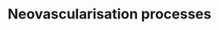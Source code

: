 ---
annotations:
- id: PW:0000476
  parent: regulatory pathway
  type: Pathway Ontology
  value: cardiovascular system homeostasis pathway
- id: CL:0000115
  parent: native cell
  type: Cell Type Ontology
  value: endothelial cell
authors:
- Carlosaxg
- Fehrhart
- DeSl
citedin:
- link: PMC8868589
- link: PMC6199857
description: Neovascularisation (aka new vessel formation) is a crucial process related
  to wound healing. It supplies oxygen and nutrients to, and carries waste from, damaged
  tissue. Angiogenesis is a subpart of Neovascularisation, being a vital process in
  growth, development and wound healing.
last-edited: 2019-10-25
ndex: bd9b07d3-8b6a-11eb-9e72-0ac135e8bacf
organisms:
- Homo sapiens
redirect_from:
- /index.php/Pathway:WP4331
- /instance/WP4331
revision: null
schema-jsonld:
- '@context': https://schema.org/
  '@id': https://wikipathways.github.io/pathways/WP4331.html
  '@type': Dataset
  creator:
    '@type': Organization
    name: WikiPathways
  description: Neovascularisation (aka new vessel formation) is a crucial process
    related to wound healing. It supplies oxygen and nutrients to, and carries waste
    from, damaged tissue. Angiogenesis is a subpart of Neovascularisation, being a
    vital process in growth, development and wound healing.
  keywords:
  - ''
  - ALK1
  - ALK5
  - Akt
  - Ang-1
  - Angiogenesis
  - Apoptosis
  - Arteriolar specification
  - CXCR4
  - Cell differentiation
  - Cell recruitment
  - DLL2
  - DLL4
  - De novo arteriogenesis
  - EPHB2
  - EPHB4
  - ERK1
  - ERK2
  - FAK
  - HIF-1alpha
  - Integrins
  - JAG1
  - JNK1
  - JNK2
  - MMP9
  - 'Matrix and '
  - Migration
  - NFKB1
  - NFKB2
  - 'NO'
  - NOTCH3
  - Notch signalling
  - Notch1
  - Notch4
  - PDGF-BB
  - PDGF-beta
  - PI3K
  - Proliferation
  - REL
  - RELA
  - RELB
  - Remodeling arteriogenesis
  - SDF-
  - SDF-1
  - SMAD1
  - SMAD2
  - SMAD3
  - SMAD5
  - Shear stress
  - Smad8
  - Sprouting angiogenesis
  - TGF-beta signalling
  - TGF-beta1
  - TGF-beta2
  - TGF-beta3
  - TbetaR
  - Tube formation
  - VEGF
  - VEGF signalling
  - VEGFR
  - VEGFR2
  - VEGFR3
  - Vasculogenesis
  - Vessel maturation
  - cKit
  - collagen
  - deposition
  - mKitL
  - sKitL
  license: CC0
  name: Neovascularisation processes
seo: CreativeWork
title: Neovascularisation processes
wpid: WP4331
---